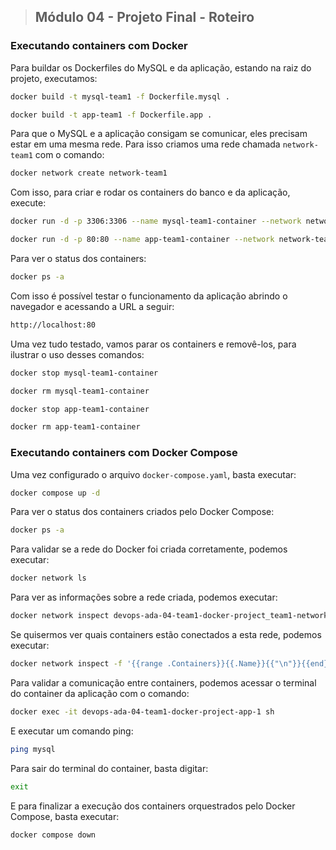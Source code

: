 >## Módulo 04 - Projeto Final - Roteiro

### Executando containers com Docker

Para buildar os Dockerfiles do MySQL e da aplicação, estando na raiz do projeto, executamos:

```bash
docker build -t mysql-team1 -f Dockerfile.mysql .
```

```bash
docker build -t app-team1 -f Dockerfile.app .
```

Para que o MySQL e a aplicação consigam se comunicar, eles precisam estar em uma mesma rede. Para isso criamos uma rede chamada `network-team1` com o comando:

```bash
docker network create network-team1
```

Com isso, para criar e rodar os containers do banco e da aplicação, execute:

```bash
docker run -d -p 3306:3306 --name mysql-team1-container --network network-team1 --network-alias mysql -v team1-mysql-data:/var/lib/mysql mysql-team1
```

```bash
docker run -d -p 80:80 --name app-team1-container --network network-team1 app-team1
```

Para ver o status dos containers:

```bash
docker ps -a
```

Com isso é possível testar o funcionamento da aplicação abrindo o navegador e acessando a URL a seguir:

```bash
http://localhost:80
```

Uma vez tudo testado, vamos parar os containers e removê-los, para ilustrar o uso desses comandos:

```bash
docker stop mysql-team1-container
```

```bash
docker rm mysql-team1-container
```

```bash
docker stop app-team1-container
```

```bash
docker rm app-team1-container
```

### Executando containers com Docker Compose

Uma vez configurado o arquivo `docker-compose.yaml`, basta executar:
```bash
docker compose up -d
```
Para ver o status dos containers criados pelo Docker Compose:

```bash
docker ps -a
```

Para validar se a rede do Docker foi criada corretamente, podemos executar:

```bash
docker network ls
```

Para ver as informações sobre a rede criada, podemos executar:

```bash
docker network inspect devops-ada-04-team1-docker-project_team1-network
```

Se quisermos ver quais containers estão conectados a esta rede, podemos executar:

```bash
docker network inspect -f '{{range .Containers}}{{.Name}}{{"\n"}}{{end}}' devops-ada-04-team1-docker-project_team1-network
```

Para validar a comunicação entre containers, podemos acessar o terminal do container da aplicação com o comando:

```bash
docker exec -it devops-ada-04-team1-docker-project-app-1 sh
```

E executar um comando ping:

```bash
ping mysql
```

Para sair do terminal do container, basta digitar:
```bash
exit
```

E para finalizar a execução dos containers orquestrados pelo Docker Compose, basta executar:

```bash
docker compose down
```
